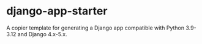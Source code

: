 # django-app-starter
A copier template for generating a Django app compatible with Python 3.9-3.12 and Django 4.x-5.x.
